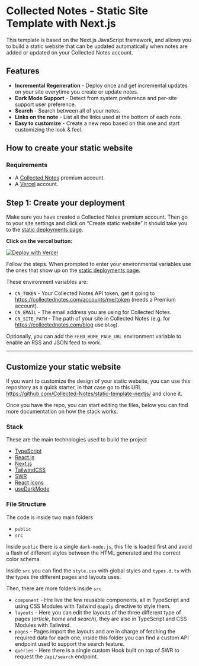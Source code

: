 # Collected Notes - Static Site Template with Next.js
 
This template is based on the Next.js JavaScript framework, and allows you to build a static website that can be updated automatically when notes are added or updated on your Collected Notes account.

## Features

- **Incremental Regeneration** - Deploy once and get incremental updates on your site everytime you create or update notes.
- **Dark Mode Support** - Detect from system preference and per-site support user preference.
- **Search** - Search between all of your notes.
- **Links on the note** - List all the links used at the bottom of each note.
- **Easy to customize** - Create a new repo based on this one and start customizing the look & feel.

## How to create your static website

### Requirements

- A [Collected Notes](https://collectednotes.com/blog/premium) premium account.
- A [Vercel](https://vercel.com) account.

## Step 1: Create your deployment

Make sure you have created a Collected Notes premium account. Then go to your site settings and click on “Create static website” it should take you to the [static deployments page](https://collectednotes.com/sites/static).

**Click on the vercel button:**

[![Deploy with Vercel](https://vercel.com/button)](https://vercel.com/import/git?s=https%3A%2F%2Fgithub.com%2FCollected-Notes%2Fstatic-template-nextjs&env=CN_TOKEN,CN_EMAIL,CN_SITE_PATH&envDescription=These%20variables%2C%20are%20required%20to%20read%20your%20site%20data%20from%20the%20Collected%20Notes%20API.&envLink=https%3A%2F%2Fcollectednotes.com%2Faccounts%2Fme%2Ftoken)

Follow the steps. When prompted to enter your environmental variables use the ones that show up on the [static deployments page](https://collectednotes.com/sites/static).

These environment variables are:

- `CN_TOKEN` - Your Collected Notes API token, get it going to https://collectednotes.com/accounts/me/token (needs a Premium account).
- `CN_EMAIL` - The email address you are using for Collected Notes.
- `CN_SITE_PATH` - The path of your site in Collected Notes (e.g. for https://collectednotes.com/blog use `blog`).

Optionally, you can add the `FEED_HOME_PAGE_URL` environment variable to enable an RSS and JSON feed to work.

---

## Customize your static website

If you want to customize the design of your static website, you can use this repository as a quick starter, in that case go to this URL https://github.com/Collected-Notes/static-template-nextjs/ and clone it.

Once you have the repo, you can start editing the files, below you can find more documentation on how the stack works:

### Stack

These are the main technologies used to build the project

- [TypeScript](https://www.typescriptlang.org)
- [React.js](https://reactjs.org)
- [Next.js](https://nextjs.org)
- [TailwindCSS](https://tailwindcss.com)
- [SWR](https://swr.vercel.app)
- [React Icons](https://react-icons.github.io/react-icons/)
- [useDarkMode](https://github.com/donavon/use-dark-mode)

### File Structure

The code is inside two main folders

- `public`
- `src`

Inside `public` there is a single `dark-mode.js`, this file is loaded first and avoid a flash of different styles between the HTML generated and the correct color schema.

Inside `src` you can find the `style.css` with global styles and `types.d.ts` with the types the different pages and layouts uses.

Then, there are more folders inside `src`

- `component` - Hre live the few reusable components, all in TypeScript and using CSS Modules with Tailwind `@apply` directive to style them.
- `layouts` - Here you can edit the layouts of the three different type of pages (_article_, _home_ and _search_), they are also in TypeScript and CSS Modules with Tailwind.
- `pages` - Pages import the layouts and are in charge of fetching the required data for each one, inside this folder you can find a custom API endpoint used to support the search feature.
- `queries` - Here there is a single custom Hook built on top of SWR to request the `/api/search` endpoint.
